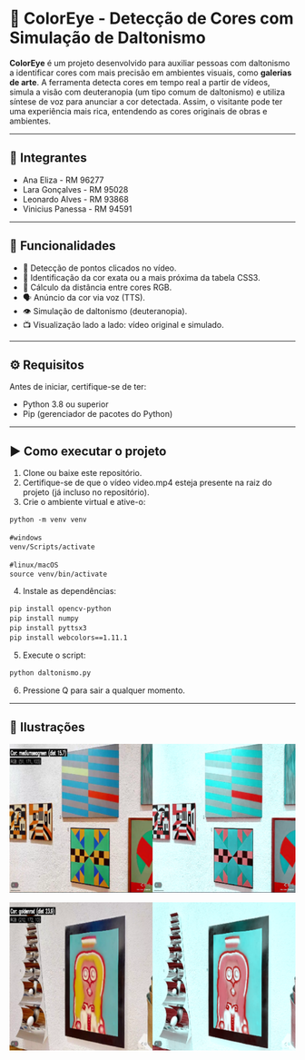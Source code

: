 # 🎨 ColorEye - Detecção de Cores com Simulação de Daltonismo

**ColorEye** é um projeto desenvolvido para auxiliar pessoas com daltonismo a identificar cores com mais precisão em ambientes visuais, como **galerias de arte**. A ferramenta detecta cores em tempo real a partir de vídeos, simula a visão com deuteranopia (um tipo comum de daltonismo) e utiliza síntese de voz para anunciar a cor detectada. Assim, o visitante pode ter uma experiência mais rica, entendendo as cores originais de obras e ambientes.

---

## 👤 Integrantes

- Ana Eliza - RM 96277
- Lara Gonçalves - RM 95028
- Leonardo Alves - RM 93868
- Vinicius Panessa - RM 94591

---

## 🧩 Funcionalidades

- 🎯 Detecção de pontos clicados no vídeo.
- 🎨 Identificação da cor exata ou a mais próxima da tabela CSS3.
- 🧠 Cálculo da distância entre cores RGB.
- 🗣️ Anúncio da cor via voz (TTS).
- 👁️ Simulação de daltonismo (deuteranopia).
- 📺 Visualização lado a lado: vídeo original e simulado.

---

## ⚙️ Requisitos

Antes de iniciar, certifique-se de ter:

- Python 3.8 ou superior
- Pip (gerenciador de pacotes do Python)

---

## ▶️ Como executar o projeto

1. Clone ou baixe este repositório.
2. Certifique-se de que o vídeo video.mp4 esteja presente na raiz do projeto (já incluso no repositório).
3. Crie o ambiente virtual e ative-o:
```
python -m venv venv

#windows 
venv/Scripts/activate

#linux/macOS 
source venv/bin/activate
``` 
4. Instale as dependências:
```bash
pip install opencv-python
pip install numpy
pip install pyttsx3
pip install webcolors==1.11.1
```
5. Execute o script:
```bash
python daltonismo.py
```
6. Pressione Q para sair a qualquer momento.

---

## 🎥 Ilustrações
![Ilustração de uso](1.png)

![Ilustração de uso](2.png)
